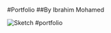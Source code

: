 #Portfolio
##By Ibrahim Mohamed



![Sketch](https://user-images.githubusercontent.com/132682305/236781505-498b1b2b-e3c8-4844-8af5-f6ca3c645390.jpg)
#portfolio
